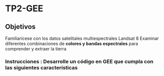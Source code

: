 # TP2-GEE
## Objetivos
Familiarícese con los datos satelitales multiespectrales Landsat 8 
Examinar diferentes combinaciones de **colores y bandas espectrales** para comprender y extraer la tierra
### Instrucciones : Desarrolle un código en GEE que cumpla con las siguientes características
